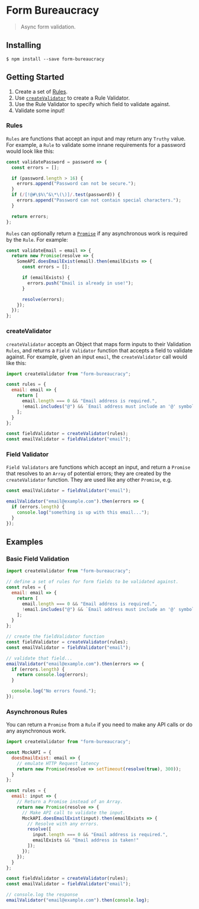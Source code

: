 # Form Bureaucracy

> Async form validation.

## Installing

```
$ npm install --save form-bureaucracy
```

## Getting Started

1. Create a set of [Rules](#rules).
2. Use [`createValidator`](#createvalidator) to create a Rule Validator.
3. Use the Rule Validator to specify which field to validate against.
4. Validate some input!


### Rules

`Rules` are functions that accept an input and may return any `Truthy` value. For example, a `Rule` to validate some innane requirements for a password would look like this:

```js
const validatePassword = password => {
  const errors = [];

  if (password.length > 16) {
    errors.append("Password can not be secure.");
  }
  if (/[!@#\$%\^&\*\(\)]/.test(password)) {
    errors.append("Password can not contain special characters.");
  }

  return errors;
};
```

`Rules` can optionally return a [`Promise`](https://developer.mozilla.org/en-US/docs/Web/JavaScript/Reference/Global_Objects/Promise) if any asynchronous work is required by the `Rule`. For example:

```js
const validateEmail = email => {
  return new Promise(resolve => {
    SomeAPI.doesEmailExist(email).then(emailExists => {
      const errors = [];

      if (emailExists) {
        errors.push("Email is already in use!");
      }

      resolve(errors);
    });
  });
};
```

### createValidator

`createValidator` accepts an Object that maps form inputs to their Validation `Rules`, and returns a `Field Validator` function that accepts a field to validate against. For example, given an input `email`, the `createValidator` call would like this:

```js
import createValidator from "form-bureaucracy";

const rules = {
  email: email => {
    return [
      email.length === 0 && "Email address is required.",
      !email.includes("@") && `Email address must include an '@' symbol.`
    ];
  }
};

const fieldValidator = createValidator(rules);
const emailValidator = fieldValidator("email");
```

### Field Validator

`Field Validators` are functions which accept an input, and return a `Promise` that resolves to an `Array` of potential errors; they are created by the `createValidator` function. They are used like any other `Promise`, e.g.

```js
const emailValidator = fieldValidator("email");

emailValidator("email@example.com").then(errors => {
  if (errors.length) {
    console.log("something is up with this email...");
  }
});
```


## Examples

### Basic Field Validation

```js
import createValidator from "form-bureaucracy";

// define a set of rules for form fields to be validated against.
const rules = {
  email: email => {
    return [
      email.length === 0 && "Email address is required.",
      !email.includes("@") && `Email address must include an '@' symbol.`
    ];
  }
};

// create the fieldValidator function
const fieldValidator = createValidator(rules);
const emailValidator = fieldValidator("email");

// validate that field...
emailValidator("email@example.com").then(errors => {
  if (errors.length) {
    return console.log(errors);
  }

  console.log("No errors found.");
});
```

### Asynchronous Rules

You can return a `Promise` from a `Rule` if you need to make any API calls or do any asynchronous work. 

```js
import createValidator from "form-bureaucracy";

const MockAPI = {
  doesEmailExist: email => {
    // emulate HTTP Request latency
    return new Promise(resolve => setTimeout(resolve(true), 300));
  }
};

const rules = {
  email: input => {
    // Return a Promise instead of an Array.
    return new Promise(resolve => {
      // Make API call to validate the input.
      MockAPI.doesEmailExist(input).then(emailExists => {
        // Resolve with any errors.
        resolve([
          input.length === 0 && "Email address is required.",
          emailExists && "Email address is taken!"
        ]);
      });
    });
  }
};

const fieldValidator = createValidator(rules);
const emailValidator = fieldValidator("email");

// console.log the response
emailValidator("email@example.com").then(console.log);
```
